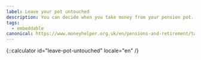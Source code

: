 ```yaml
---
label: Leave your pot untouched
description: You can decide when you take money from your pension pot.
tags:
  - embeddable
canonical: https://www.moneyhelper.org.uk/en/pensions-and-retirement/taking-your-pension/retiring-later-or-delaying-taking-your-pension-pot
---
```


{::calculator id="leave-pot-untouched" locale="en" /}
